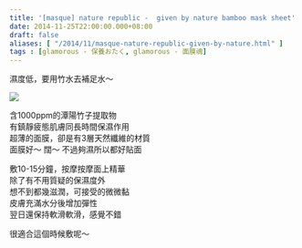 ```yaml
---
title: '[masque] nature republic -  given by nature bamboo mask sheet'
date: 2014-11-25T22:00:00.000+08:00
draft: false
aliases: [ "/2014/11/masque-nature-republic-given-by-nature.html" ]
tags : [glamorous - 保養おたく, glamorous - 面膜魂]
---
```


濕度低，要用竹水去補足水～  

![](/images/naturerepublicbamboo.jpg)

含1000ppm的潭陽竹子提取物  
有鎮靜疲態肌膚同長時間保濕作用   
超薄的面膜，卻是有3層天然纖維的材質  
面膜好～ 闊～ 不過夠濕所以都好貼面  
  
敷10-15分鐘，按摩按摩面上精華  
除了有不用質疑的保濕度外  
想不到都幾滋潤，可接受的微微黏  
皮膚充滿水分後增加彈性  
翌日還保持軟滑軟滑，感覺不錯  
  
很適合這個時候敷呢～
